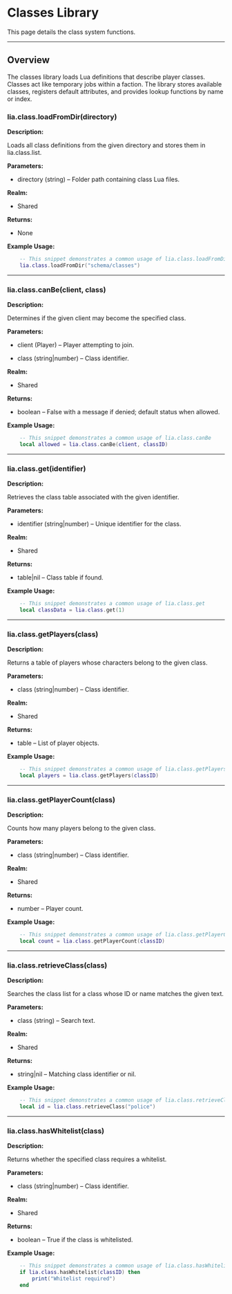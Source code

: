 # Classes Library

This page details the class system functions.

---

## Overview

The classes library loads Lua definitions that describe player classes. Classes act like temporary jobs within a faction. The library stores available classes, registers default attributes, and provides lookup functions by name or index.

### lia.class.loadFromDir(directory)
**Description:**

Loads all class definitions from the given directory and stores them in lia.class.list.

**Parameters:**

* directory (string) – Folder path containing class Lua files.

**Realm:**

* Shared

**Returns:**

* None

**Example Usage:**

```lua
    -- This snippet demonstrates a common usage of lia.class.loadFromDir
    lia.class.loadFromDir("schema/classes")
```

---

### lia.class.canBe(client, class)
**Description:**

Determines if the given client may become the specified class.

**Parameters:**

* client (Player) – Player attempting to join.

* class (string|number) – Class identifier.

**Realm:**

* Shared

**Returns:**

* boolean – False with a message if denied; default status when allowed.

**Example Usage:**

```lua
    -- This snippet demonstrates a common usage of lia.class.canBe
    local allowed = lia.class.canBe(client, classID)
```

---

### lia.class.get(identifier)
**Description:**

Retrieves the class table associated with the given identifier.

**Parameters:**

* identifier (string|number) – Unique identifier for the class.

**Realm:**

* Shared

**Returns:**

* table|nil – Class table if found.

**Example Usage:**

```lua
    -- This snippet demonstrates a common usage of lia.class.get
    local classData = lia.class.get(1)
```

---

### lia.class.getPlayers(class)
**Description:**

Returns a table of players whose characters belong to the given class.

**Parameters:**

* class (string|number) – Class identifier.

**Realm:**

* Shared

**Returns:**

* table – List of player objects.

**Example Usage:**

```lua
    -- This snippet demonstrates a common usage of lia.class.getPlayers
    local players = lia.class.getPlayers(classID)
```

---

### lia.class.getPlayerCount(class)
**Description:**

Counts how many players belong to the given class.

**Parameters:**

* class (string|number) – Class identifier.

**Realm:**

* Shared

**Returns:**

* number – Player count.

**Example Usage:**

```lua
    -- This snippet demonstrates a common usage of lia.class.getPlayerCount
    local count = lia.class.getPlayerCount(classID)
```

---

### lia.class.retrieveClass(class)
**Description:**

Searches the class list for a class whose ID or name matches the given text.

**Parameters:**

* class (string) – Search text.

**Realm:**

* Shared

**Returns:**

* string|nil – Matching class identifier or nil.

**Example Usage:**

```lua
    -- This snippet demonstrates a common usage of lia.class.retrieveClass
    local id = lia.class.retrieveClass("police")
```

---

### lia.class.hasWhitelist(class)
**Description:**

Returns whether the specified class requires a whitelist.

**Parameters:**

* class (string|number) – Class identifier.

**Realm:**

* Shared

**Returns:**

* boolean – True if the class is whitelisted.

**Example Usage:**

```lua
    -- This snippet demonstrates a common usage of lia.class.hasWhitelist
    if lia.class.hasWhitelist(classID) then
        print("Whitelist required")
    end
```

